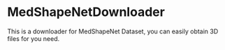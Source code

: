# MedShapeNetDownloader
This is a downloader for MedShapeNet Dataset, you can easily obtain 3D files for you need.
